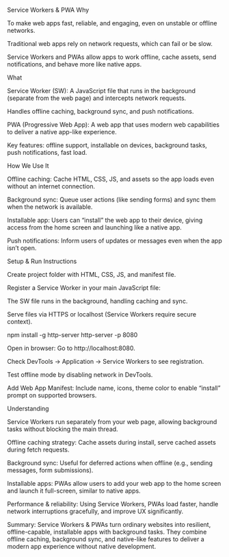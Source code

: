 Service Workers & PWA
Why

To make web apps fast, reliable, and engaging, even on unstable or offline networks.

Traditional web apps rely on network requests, which can fail or be slow.

Service Workers and PWAs allow apps to work offline, cache assets, send notifications, and behave more like native apps.

What

Service Worker (SW): A JavaScript file that runs in the background (separate from the web page) and intercepts network requests.

Handles offline caching, background sync, and push notifications.

PWA (Progressive Web App): A web app that uses modern web capabilities to deliver a native app-like experience.

Key features: offline support, installable on devices, background tasks, push notifications, fast load.

How We Use It

Offline caching: Cache HTML, CSS, JS, and assets so the app loads even without an internet connection.

Background sync: Queue user actions (like sending forms) and sync them when the network is available.

Installable app: Users can “install” the web app to their device, giving access from the home screen and launching like a native app.

Push notifications: Inform users of updates or messages even when the app isn’t open.

Setup & Run Instructions

Create project folder with HTML, CSS, JS, and manifest file.

Register a Service Worker in your main JavaScript file:

The SW file runs in the background, handling caching and sync.

Serve files via HTTPS or localhost (Service Workers require secure context).

npm install -g http-server
http-server -p 8080


Open in browser: Go to http://localhost:8080.

Check DevTools → Application → Service Workers to see registration.

Test offline mode by disabling network in DevTools.

Add Web App Manifest: Include name, icons, theme color to enable “install” prompt on supported browsers.

Understanding

Service Workers run separately from your web page, allowing background tasks without blocking the main thread.

Offline caching strategy: Cache assets during install, serve cached assets during fetch requests.

Background sync: Useful for deferred actions when offline (e.g., sending messages, form submissions).

Installable apps: PWAs allow users to add your web app to the home screen and launch it full-screen, similar to native apps.

Performance & reliability: Using Service Workers, PWAs load faster, handle network interruptions gracefully, and improve UX significantly.

Summary:
Service Workers & PWAs turn ordinary websites into resilient, offline-capable, installable apps with background tasks. They combine offline caching, background sync, and native-like features to deliver a modern app experience without native development.
